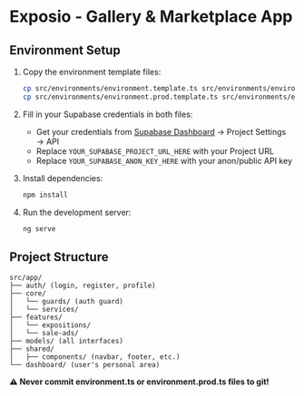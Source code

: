 # Exposio - Gallery & Marketplace App

## Environment Setup

1. Copy the environment template files:
   ```bash
   cp src/environments/environment.template.ts src/environments/environment.ts
   cp src/environments/environment.prod.template.ts src/environments/environment.prod.ts
   ```

2. Fill in your Supabase credentials in both files:
   - Get your credentials from [Supabase Dashboard](https://app.supabase.com) → Project Settings → API
   - Replace `YOUR_SUPABASE_PROJECT_URL_HERE` with your Project URL
   - Replace `YOUR_SUPABASE_ANON_KEY_HERE` with your anon/public API key

3. Install dependencies:
   ```bash
   npm install
   ```

4. Run the development server:
   ```bash
   ng serve
   ```

## Project Structure
```
src/app/
├── auth/ (login, register, profile)
├── core/
│   └── guards/ (auth guard)
│   └── services/
├── features/
│   └── expositions/
│   └── sale-ads/
├── models/ (all interfaces)
├── shared/
│   ├── components/ (navbar, footer, etc.)
└── dashboard/ (user's personal area)
```

**⚠️ Never commit environment.ts or environment.prod.ts files to git!**